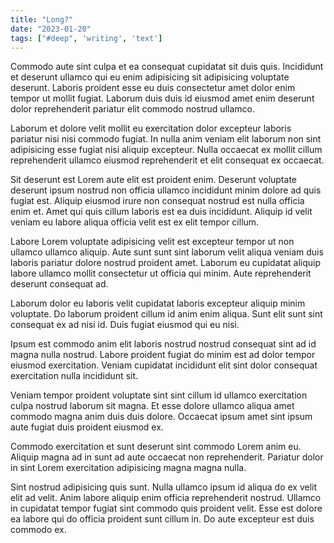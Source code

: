 ```yaml
---
title: "Long?"
date: "2023-01-20"
tags: ["#deep", 'writing', 'text']
---
```


Commodo aute sint culpa et ea consequat cupidatat sit duis quis. Incididunt et deserunt ullamco qui eu enim adipisicing sit adipisicing voluptate deserunt. Laboris proident esse eu duis consectetur amet dolor enim tempor ut mollit fugiat. Laborum duis duis id eiusmod amet enim deserunt dolor reprehenderit pariatur elit commodo nostrud ullamco.

Laborum et dolore velit mollit eu exercitation dolor excepteur laboris pariatur nisi nisi commodo fugiat. In nulla anim veniam elit laborum non sint adipisicing esse fugiat nisi aliquip excepteur. Nulla occaecat ex mollit cillum reprehenderit ullamco eiusmod reprehenderit et elit consequat ex occaecat.

Sit deserunt est Lorem aute elit est proident enim. Deserunt voluptate deserunt ipsum nostrud non officia ullamco incididunt minim dolore ad quis fugiat est. Aliquip eiusmod irure non consequat nostrud est nulla officia enim et. Amet qui quis cillum laboris est ea duis incididunt. Aliquip id velit veniam eu labore aliqua officia velit est ex elit tempor cillum.

Labore Lorem voluptate adipisicing velit est excepteur tempor ut non ullamco ullamco aliquip. Aute sunt sunt sint laborum velit aliqua veniam duis laboris pariatur dolore nostrud proident amet. Laborum eu cupidatat aliquip labore ullamco mollit consectetur ut officia qui minim. Aute reprehenderit deserunt consequat ad.

Laborum dolor eu laboris velit cupidatat laboris excepteur aliquip minim voluptate. Do laborum proident cillum id anim enim aliqua. Sunt elit sunt sint consequat ex ad nisi id. Duis fugiat eiusmod qui eu nisi.

Ipsum est commodo anim elit laboris nostrud nostrud consequat sint ad id magna nulla nostrud. Labore proident fugiat do minim est ad dolor tempor eiusmod exercitation. Veniam cupidatat incididunt elit sint dolor consequat exercitation nulla incididunt sit.

Veniam tempor proident voluptate sint sint cillum id ullamco exercitation culpa nostrud laborum sit magna. Et esse dolore ullamco aliqua amet commodo magna anim duis duis dolore. Occaecat ipsum amet sint ipsum aute fugiat duis proident eiusmod ex.

Commodo exercitation et sunt deserunt sint commodo Lorem anim eu. Aliquip magna ad in sunt ad aute occaecat non reprehenderit. Pariatur dolor in sint Lorem exercitation adipisicing magna magna nulla.

Sint nostrud adipisicing quis sunt. Nulla ullamco ipsum id aliqua do ex velit elit ad velit. Anim labore aliquip enim officia reprehenderit nostrud. Ullamco in cupidatat tempor fugiat sint commodo quis proident velit. Esse est dolore ea labore qui do officia proident sunt cillum in. Do aute excepteur est duis commodo ex.
